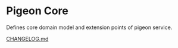 # Pigeon Core

Defines core domain model and extension points of pigeon service.

[CHANGELOG.md](./CHANGELOG.md)
